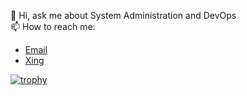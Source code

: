 👋 Hi, ask me about System Administration and DevOps </br>
📫 How to reach me:
- [Email](mailto:moritz@ildefons.de)
- [Xing](https://www.xing.com/profile/Moritz_Roehrich)


<!---
m-ildefons/m-ildefons is a ✨ special ✨ repository because its `README.md` (this file) appears on your GitHub profile.
You can click the Preview link to take a look at your changes.
--->

[![trophy](https://github-profile-trophy.vercel.app/?username=m-ildefons&theme=onedark)](https://github.com/ryo-ma/github-profile-trophy)
